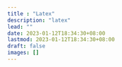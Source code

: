 ```yaml
---
title : "Latex"
description: "latex"
lead: ""
date: 2023-01-12T18:34:30+08:00
lastmod: 2023-01-12T18:34:30+08:00
draft: false
images: []
---
```



